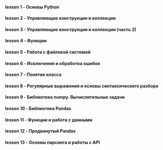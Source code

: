 #### **lesson 1** - Основы Python
#### **lesson 2** - Управляющие конструкции и коллекции
#### **lesson 3** - Управляющие конструкции и коллекции (часть 2)
#### **lesson 4** - Функции
#### **lesson 5** - Работа с файловой системой
#### **lesson 6** - Исключения и обработка ошибок
#### **lesson 7** - Понятие класса
#### **lesson 8** - Регулярные выражения и основы синтаксического разбора
#### **lesson 9** - Библиотека numpy. Вычислительные задачи
#### **lesson 10** - Библиотека Pandas
#### **lesson 11** - Функции и работа с данными
#### **lesson 12** - Продвинутый Pandas
#### **lesson 13** - Основы парсинга и работы с API
